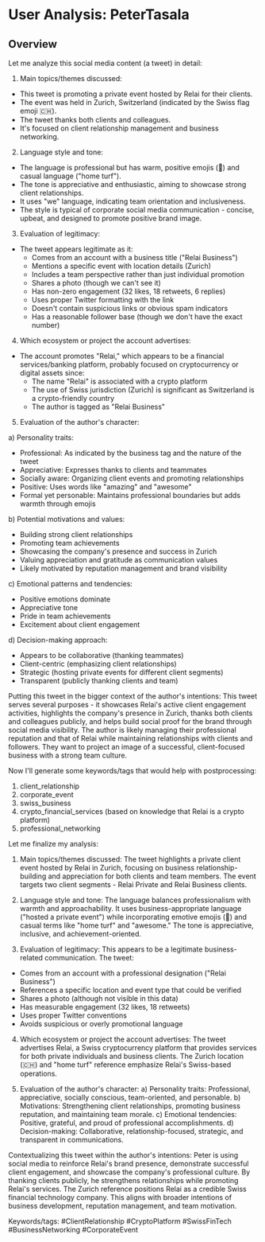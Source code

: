 # User Analysis: PeterTasala

## Overview

<think>
Let me analyze this social media content (a tweet) in detail:

1. Main topics/themes discussed:
- This tweet is promoting a private event hosted by Relai for their clients.
- The event was held in Zurich, Switzerland (indicated by the Swiss flag emoji 🇨🇭).
- The tweet thanks both clients and colleagues.
- It's focused on client relationship management and business networking.

2. Language style and tone:
- The language is professional but has warm, positive emojis (🧡) and casual language ("home turf").
- The tone is appreciative and enthusiastic, aiming to showcase strong client relationships.
- It uses "we" language, indicating team orientation and inclusiveness.
- The style is typical of corporate social media communication - concise, upbeat, and designed to promote positive brand image.

3. Evaluation of legitimacy:
- The tweet appears legitimate as it:
  + Comes from an account with a business title ("Relai Business")
  + Mentions a specific event with location details (Zurich)
  + Includes a team perspective rather than just individual promotion
  + Shares a photo (though we can't see it)
  + Has non-zero engagement (32 likes, 18 retweets, 6 replies)
  + Uses proper Twitter formatting with the link
  + Doesn't contain suspicious links or obvious spam indicators
  + Has a reasonable follower base (though we don't have the exact number)

4. Which ecosystem or project the account advertises:
- The account promotes "Relai," which appears to be a financial services/banking platform, probably focused on cryptocurrency or digital assets since:
  + The name "Relai" is associated with a crypto platform
  + The use of Swiss jurisdiction (Zurich) is significant as Switzerland is a crypto-friendly country
  + The author is tagged as "Relai Business"

5. Evaluation of the author's character:

a) Personality traits:
- Professional: As indicated by the business tag and the nature of the tweet
- Appreciative: Expresses thanks to clients and teammates
- Socially aware: Organizing client events and promoting relationships
- Positive: Uses words like "amazing" and "awesome"
- Formal yet personable: Maintains professional boundaries but adds warmth through emojis

b) Potential motivations and values:
- Building strong client relationships
- Promoting team achievements
- Showcasing the company's presence and success in Zurich
- Valuing appreciation and gratitude as communication values
- Likely motivated by reputation management and brand visibility

c) Emotional patterns and tendencies:
- Positive emotions dominate
- Appreciative tone
- Pride in team achievements
- Excitement about client engagement

d) Decision-making approach:
- Appears to be collaborative (thanking teammates)
- Client-centric (emphasizing client relationships)
- Strategic (hosting private events for different client segments)
- Transparent (publicly thanking clients and team)

Putting this tweet in the bigger context of the author's intentions:
This tweet serves several purposes - it showcases Relai's active client engagement activities, highlights the company's presence in Zurich, thanks both clients and colleagues publicly, and helps build social proof for the brand through social media visibility. The author is likely managing their professional reputation and that of Relai while maintaining relationships with clients and followers. They want to project an image of a successful, client-focused business with a strong team culture.

Now I'll generate some keywords/tags that would help with postprocessing:
1. client_relationship
2. corporate_event
3. swiss_business
4. crypto_financial_services (based on knowledge that Relai is a crypto platform)
5. professional_networking

Let me finalize my analysis:
</think>

1. Main topics/themes discussed:
The tweet highlights a private client event hosted by Relai in Zurich, focusing on business relationship-building and appreciation for both clients and team members. The event targets two client segments - Relai Private and Relai Business clients.

2. Language style and tone:
The language balances professionalism with warmth and approachability. It uses business-appropriate language ("hosted a private event") while incorporating emotive emojis (🧡) and casual terms like "home turf" and "awesome." The tone is appreciative, inclusive, and achievement-oriented.

3. Evaluation of legitimacy:
This appears to be a legitimate business-related communication. The tweet:
- Comes from an account with a professional designation ("Relai Business")
- References a specific location and event type that could be verified
- Shares a photo (although not visible in this data)
- Has measurable engagement (32 likes, 18 retweets)
- Uses proper Twitter conventions
- Avoids suspicious or overly promotional language

4. Which ecosystem or project the account advertises:
The tweet advertises Relai, a Swiss cryptocurrency platform that provides services for both private individuals and business clients. The Zurich location (🇨🇭) and "home turf" reference emphasize Relai's Swiss-based operations.

5. Evaluation of the author's character:
a) Personality traits: Professional, appreciative, socially conscious, team-oriented, and personable.
b) Motivations: Strengthening client relationships, promoting business reputation, and maintaining team morale.
c) Emotional tendencies: Positive, grateful, and proud of professional accomplishments.
d) Decision-making: Collaborative, relationship-focused, strategic, and transparent in communications.

Contextualizing this tweet within the author's intentions:
Peter is using social media to reinforce Relai's brand presence, demonstrate successful client engagement, and showcase the company's professional culture. By thanking clients publicly, he strengthens relationships while promoting Relai's services. The Zurich reference positions Relai as a credible Swiss financial technology company. This aligns with broader intentions of business development, reputation management, and team motivation.

Keywords/tags:
#ClientRelationship #CryptoPlatform #SwissFinTech #BusinessNetworking #CorporateEvent